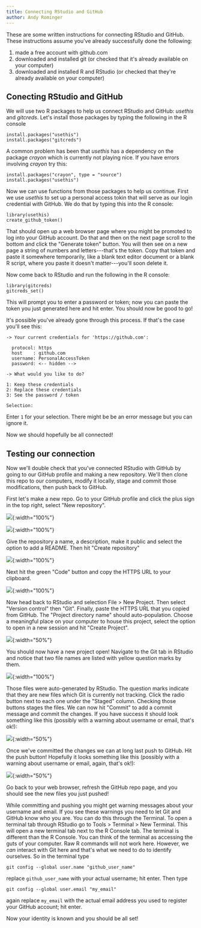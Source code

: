```yaml
---
title: Connecting RStudio and GitHub
author: Andy Rominger
---
```



These are some written instructions for connecting RStudio and GitHub.  These instructions assume you've already successfully done the following:

1. made a free account with github.com
2. downloaded and installed git (or checked that it's already available on your computer)
3. downloaded and installed R and RStudio (or checked that they're already available on your computer)


## Conecting RStudio and GitHub

We will use two R packages to help us connect RStudio and GitHub: *usethis* and *gitcreds*. Let's install those packages by typing the following in the R console

```
install.packages("usethis")
install.packages("gitcreds")
```

A common problem has been that *usethis* has a dependency on the package *crayon* which is currently not playing nice.  If you have errors involving *crayon* try this:

```
install.packages("crayon", type = "source")
install.packages("usethis")
```

Now we can use functions from those packages to help us continue.  First we use *usethis* to set up a personal access tokin that will serve as our login credential with GitHub.  We do that by typing this into the R console:

```
library(usethis)
create_github_token()
```

That should open up a web browser page where you might be promoted to log into your GitHub account. Do that and then on the next page scroll to the bottom and click the "Generate token" button.  You will then see on a new page a string of numbers and letters---that's the token. Copy that token and paste it somewhere temporarily, like a blank text editor document or a blank R script, where you paste it doesn't matter---you'll soon delete it.

Now come back to RStudio and run the following in the R console:

```
library(gitcreds)
gitcreds_set()
```

This will prompt you to enter a password or token; now you can paste the token you just generated here and hit enter.  You should now be good to go!

It's possible you've already gone through this process.  If that's the case you'll see this:

```
-> Your current credentials for 'https://github.com':

  protocol: https
  host    : github.com
  username: PersonalAccessToken
  password: <-- hidden -->

-> What would you like to do? 

1: Keep these credentials
2: Replace these credentials
3: See the password / token

Selection: 
```

Enter `1` for your selection. There might be be an error message but you can ignore it.

Now we should hopefully be all connected!

## Testing our connection

Now we'll double check that you've connected RStudio with GitHub by going to our GitHub profile and making a new repository.  We'll then clone this repo to our computers, modify it locally, stage and commit those modifications, then push back to GitHub.

First let's make a new repo. Go to your GitHub profile and click the plus sign in the top right, select "New repository".

![](img/github_how2/fig_add_repo.png){:width="100%"}

![](img/homestead.jpg){:width="100%"}


Give the repository a name, a description, make it public and select the option to add a README.  Then hit "Create repository"

![](img/github_how2/fig_add_repo2.png){:width="100%"}


Next hit the green "Code" button and copy the HTTPS URL to your clipboard.

![](img/github_how2/fig_clone.png){:width="100%"}


Now head back to RStudio and selection File > New Project. Then select "Version control" then "Git". Finally, paste the HTTPS URL that you copied from GitHub. The "Project directory name" should auto-population. Choose a meaningful place on your computer to house this project, select the option to open in a new session and hit "Create Project".

![](img/github_how2/fig_git_project.png){:width="50%"}

You should now have a new project open!  Navigate to the Git tab in RStudio and notice that two file names are listed with yellow question marks by them.  

![](img/github_how2/fig_git_tab.png){:width="100%"}



Those files were auto-generated by RStudio.  The question marks indicate that they are new files which Git is currently not tracking.  Click the radio button next to each one under the "Staged" column.  Checking those buttons stages the files.  We can now hit "Commit" to add a commit message and commit the changes.  If you have success it should look something like this (possibly with a warning about username or email, that's ok!):

![](img/github_how2/fig_commit.png){:width="50%"}


Once we've committed the changes we can at long last push to GitHub.  Hit the push button!  Hopefully it looks something like this (possibly with a warning about username or email, again, that's ok!):

![](img/github_how2/fig_push.png){:width="50%"}

Go back to your web browser, refresh the GitHub repo page, and you should see the new files you just pushed! 

While committing and pushing you might get warning messages about your username and email. If you see these warnings you need to let Git and GitHub know who you are.  You can do this through the Terminal. To open a terminal tab through RStudio go to Tools > Terminal > New Terminal. This will open a new terminal tab next to the R Console tab.  The terminal is different than the R Console. You can think of the terminal as accessing the guts of your computer. Raw R commands will not work here.  However, we *can* interact with Git here and that's what we need to do to identify ourselves. So in the terminal type

```
git config --global user.name "github_user_name"
```

replace `github_user_name` with your actual username; hit enter. Then type 

```
git config --global user.email "my_email"
```

again replace `my_email` with the actual email address you used to register your GitHub account; hit enter.

Now your identity is known and you should be all set!


